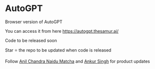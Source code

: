 # AutoGPT

Browser version of AutoGPT

You can access it from here https://autogpt.thesamur.ai/

Code to be released soon

Star ⭐ the repo to be updated when code is released

Follow [Anil Chandra Naidu Matcha](https://twitter.com/matchaman11) and [Ankur Singh](https://twitter.com/ankur_maker) for product updates
